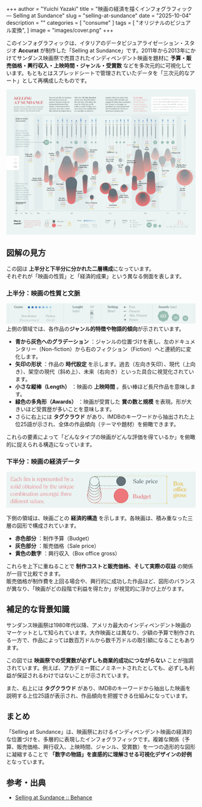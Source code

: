 +++
author = "Yuichi Yazaki"
title = "映画の経済を描くインフォグラフィック — Selling at Sundance"
slug = "selling-at-sundance"
date = "2025-10-04"
description = ""
categories = [
    "consume"
]
tags = [
    "オリジナルのビジュアル変換",
]
image = "images/cover.png"
+++

このインフォグラフィックは、イタリアのデータビジュアライゼーション・スタジオ **Accurat** が制作した「Selling at Sundance」です。2011年から2013年にかけてサンダンス映画祭で売買されたインディペンデント映画を題材に **予算・販売価格・興行収入・上映時間・ジャンル・受賞数** などを多次元的に可視化しています。もともとはスプレッドシートで管理されていたデータを「三次元的なアート」として再構成したものです。  


<!--more-->

![Selling at Sundance](images/mainvisual.png)

## 図解の見方


この図は **上半分と下半分に分かれた二層構成**になっています。  
それぞれが「映画の性質」と「経済的成果」という異なる側面を表します。  

### 上半分：映画の性質と文脈


![図解の見方:上半分](images/legend-top.png)
上側の領域では、各作品の**ジャンル的特徴や物語的傾向**が示されています。

- **青から灰色へのグラデーション** ：ジャンルの位置づけを表し、左のドキュメンタリー（Non-fiction）から右のフィクション（Fiction）へと連続的に変化します。  
- **矢印の形状** ：作品の **時代設定** を示します。過去（左向き矢印）、現代（上向き）、架空の現代（斜め上）、未来（右向き）といった具合に視覚化されています。  
- **小さな縦棒（Length）** ：映画の **上映時間** 。長い棒ほど長尺作品を意味します。  
- **緑色の多角形（Awards）** ：映画が受賞した **賞の数と規模** を表現。形が大きいほど受賞歴が多いことを意味します。  
- さらに右上には **タグクラウド** があり、IMDBのキーワードから抽出された上位25語が示され、全体の作品傾向（テーマや題材）を俯瞰できます。  

これらの要素によって「どんなタイプの映画がどんな評価を得ているか」を俯瞰的に捉えられる構造になっています。  

### 下半分：映画の経済データ

![図解の見方:下半分](images/legend-bottom.png)

下側の領域は、映画ごとの **経済的構造** を示します。各映画は、積み重なった三層の図形で構成されています。

- **赤色部分** ：制作予算（Budget）  
- **灰色部分** ：販売価格（Sale price）  
- **黄色の数字** ：興行収入（Box office gross）  

これらを上下に重ねることで **制作コストと販売価格、そして実際の収益** の関係が一目で比較できます。  
販売価格が制作費を上回る場合や、興行的に成功した作品ほど、図形のバランスが異なり、「映画がどの段階で利益を得たか」が視覚的に浮かび上がります。  





## 補足的な背景知識

サンダンス映画祭は1980年代以降、アメリカ最大のインディペンデント映画のマーケットとして知られています。大作映画とは異なり、少額の予算で制作される一方で、作品によっては数百万ドルから数千万ドルの取引額になることもあります。  

この図では **映画祭での受賞数が必ずしも商業的成功につながらない** ことが強調されています。例えば、アカデミー賞にノミネートされたとしても、必ずしも利益が保証されるわけではないことが示されています。  

また、右上には **タグクラウド** があり、IMDBのキーワードから抽出した映画を説明する上位25語が表示され、作品傾向を把握できる仕組みになっています。  



## まとめ

「Selling at Sundance」は、映画祭におけるインディペンデント映画の経済的な位置づけを、多層的に表現したインフォグラフィックです。複雑な関係（予算、販売価格、興行収入、上映時間、ジャンル、受賞数）を一つの造形的な図形に凝縮することで **「数字の物語」を直感的に理解させる可視化デザインの好例** となっています。  


## 参考・出典

- [Selling at Sundance :: Behance](https://www.behance.net/gallery/14264353/Selling-at-Sundance)